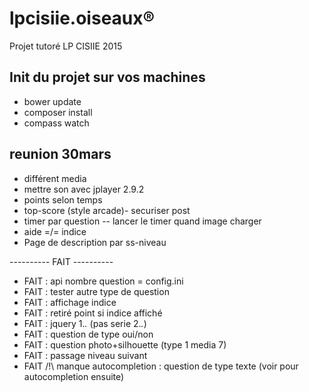 # lpcisiie.oiseaux:registered:
Projet tutoré LP CISIIE 2015


## Init du projet sur vos machines

* bower update
* composer install
* compass watch


## reunion 30mars

* différent media
* mettre son avec jplayer 2.9.2
* points selon temps
* top-score (style arcade)- securiser post
* timer par question -- lancer le timer quand image charger
* aide =/= indice
* Page de description par ss-niveau

---------- FAIT ----------

* FAIT : api nombre question = config.ini
* FAIT : tester autre type de question
* FAIT : affichage indice
* FAIT : retiré point si indice affiché
* FAIT : jquery 1.*.* (pas serie 2.*.*)
* FAIT : question de type oui/non
* FAIT : question photo+silhouette (type 1 media 7)
* FAIT : passage niveau suivant
* FAIT /!\ manque autocompletion : question de type texte (voir pour autocompletion ensuite)